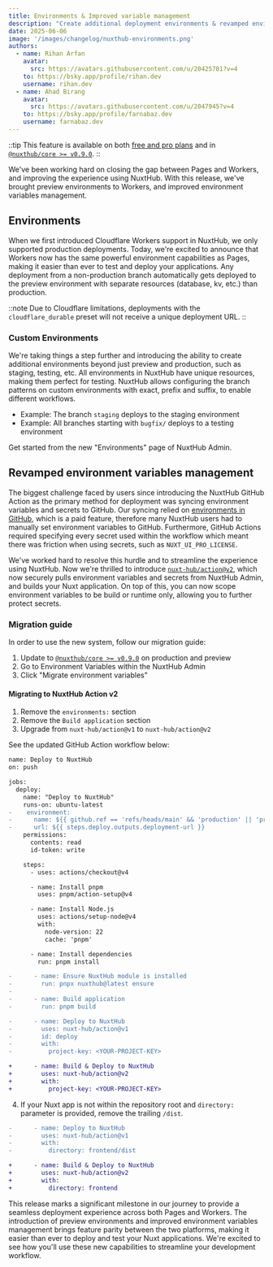 ```yaml
---
title: Environments & Improved variable management
description: "Create additional deployment environments & revamped environment variable management"
date: 2025-06-06
image: '/images/changelog/nuxthub-environments.png'
authors:
  - name: Rihan Arfan
    avatar:
      src: https://avatars.githubusercontent.com/u/20425781?v=4
    to: https://bsky.app/profile/rihan.dev
    username: rihan.dev
  - name: Ahad Birang
    avatar:
      src: https://avatars.githubusercontent.com/u/2047945?v=4
    to: https://bsky.app/profile/farnabaz.dev
    username: farnabaz.dev
---
```


::tip
This feature is available on both [free and pro plans](/pricing) and in [`@nuxthub/core >= v0.9.0`](https://github.com/nuxt-hub/core/releases/tag/v0.9.0).
::

We've been working hard on closing the gap between Pages and Workers, and improving the experience using NuxtHub. With this release, we've brought preview environments to Workers, and improved environment variables management.

## Environments

When we first introduced Cloudflare Workers support in NuxtHub, we only supported production deployments. Today, we're excited to announce that Workers now has the same powerful environment capabilities as Pages, making it easier than ever to test and deploy your applications. Any deployment from a non-production branch automatically gets deployed to the preview environment with separate resources (database, kv, etc.) than production.

::note
Due to Cloudflare limitations, deployments with the `cloudflare_durable` preset will not receive a unique deployment URL.
::

### Custom Environments

We're taking things a step further and introducing the ability to create additional environments beyond just preview and production, such as staging, testing, etc. All environments in NuxtHub have unique resources, making them perfect for testing. NuxtHub allows configuring the branch patterns on custom environments with exact, prefix and suffix, to enable different workflows.
  - Example: The branch `staging` deploys to the staging environment
  - Example: All branches starting with `bugfix/` deploys to a testing environment

Get started from the new "Environments" page of NuxtHub Admin.

## Revamped environment variables management

The biggest challenge faced by users since introducing the NuxtHub GitHub Action as the primary method for deployment was syncing environment variables and secrets to GitHub. Our syncing relied on [environments in GitHub](https://docs.github.com/en/actions/managing-workflow-runs-and-deployments/managing-deployments/managing-environments-for-deployment), which is a paid feature, therefore many NuxtHub users had to manually set environment variables to GitHub. Furthermore, GitHub Actions required specifying every secret used within the workflow which meant there was friction when using secrets, such as `NUXT_UI_PRO_LICENSE`.

We've worked hard to resolve this hurdle and to streamline the experience using NuxtHub. Now we're thrilled to introduce [`nuxt-hub/action@v2`](https://github.com/nuxt-hub/action), which now securely pulls environment variables and secrets from NuxtHub Admin, and builds your Nuxt application. On top of this, you can now scope environment variables to be build or runtime only, allowing you to further protect secrets.

### Migration guide

In order to use the new system, follow our migration guide:

1. Update to [`@nuxthub/core >= v0.9.0`](https://github.com/nuxt-hub/core/releases/tag/v0.9.0) on production and preview
2. Go to Environment Variables within the NuxtHub Admin
3. Click "Migrate environment variables"

#### Migrating to NuxtHub Action v2

1. Remove the `environments:` section
2. Remove the `Build application` section
3. Upgrade from `nuxt-hub/action@v1` to `nuxt-hub/action@v2`

See the updated GitHub Action workflow below:
```diff
name: Deploy to NuxtHub
on: push

jobs:
  deploy:
    name: "Deploy to NuxtHub"
    runs-on: ubuntu-latest
-    environment:
-      name: ${{ github.ref == 'refs/heads/main' && 'production' || 'preview' }}
-      url: ${{ steps.deploy.outputs.deployment-url }}
    permissions:
      contents: read
      id-token: write

    steps:
      - uses: actions/checkout@v4

      - name: Install pnpm
        uses: pnpm/action-setup@v4

      - name: Install Node.js
        uses: actions/setup-node@v4
        with:
          node-version: 22
          cache: 'pnpm'

      - name: Install dependencies
        run: pnpm install

-      - name: Ensure NuxtHub module is installed
-        run: pnpx nuxthub@latest ensure
-
-      - name: Build application
-        run: pnpm build

-      - name: Deploy to NuxtHub
-        uses: nuxt-hub/action@v1
-        id: deploy
-        with:
-          project-key: <YOUR-PROJECT-KEY>

+      - name: Build & Deploy to NuxtHub
+        uses: nuxt-hub/action@v2
+        with:
+          project-key: <YOUR-PROJECT-KEY>
```

4. If your Nuxt app is not within the repository root and `directory:` parameter is provided, remove the trailing `/dist`.
```diff
-      - name: Deploy to NuxtHub
-        uses: nuxt-hub/action@v1
-        with:
-          directory: frontend/dist

+      - name: Build & Deploy to NuxtHub
+        uses: nuxt-hub/action@v2
+        with:
+          directory: frontend
```

This release marks a significant milestone in our journey to provide a seamless deployment experience across both Pages and Workers. The introduction of preview environments and improved environment variables management brings feature parity between the two platforms, making it easier than ever to deploy and test your Nuxt applications. We're excited to see how you'll use these new capabilities to streamline your development workflow.
